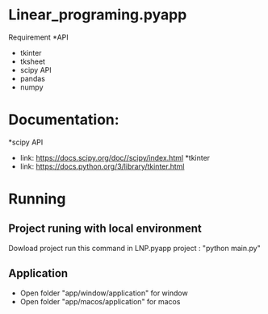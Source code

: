 # Linear_programing.pyapp
Requirement
*API
- tkinter
- tksheet
- scipy API
- pandas
- numpy
# Documentation:
*scipy API
- link: https://docs.scipy.org/doc//scipy/index.html
*tkinter
- link: https://docs.python.org/3/library/tkinter.html
# Running
## Project runing with local environment
Dowload project run this command in LNP.pyapp project : 
 "python main.py"
## Application
- Open folder "app/window/application" for window
- Open folder "app/macos/application" for macos



 


